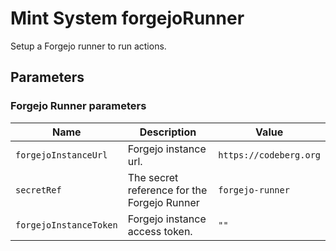 # Mint System forgejoRunner

Setup a Forgejo runner to run actions.

## Parameters

### Forgejo Runner parameters

| Name                   | Description                                 | Value                  |
| ---------------------- | ------------------------------------------- | ---------------------- |
| `forgejoInstanceUrl`   | Forgejo instance url.                       | `https://codeberg.org` |
| `secretRef`            | The secret reference for the Forgejo Runner | `forgejo-runner`       |
| `forgejoInstanceToken` | Forgejo instance access token.              | `""`                   |

